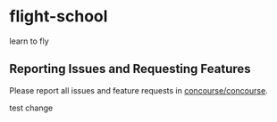 # flight-school
learn to fly

## Reporting Issues and Requesting Features

Please report all issues and feature requests in [concourse/concourse](https://github.com/concourse/concourse/issues).

test change